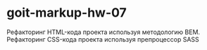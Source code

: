 # goit-markup-hw-07
Рефакторинг HTML-кода проекта используя методологию BEM. Рефакторинг CSS-кода проекта используя препроцессор SASS
